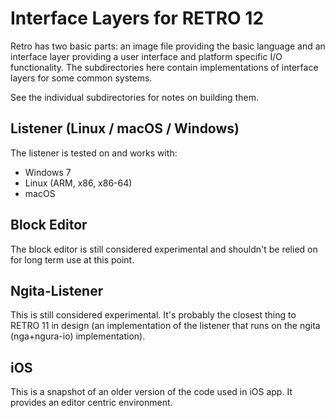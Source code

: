 # Interface Layers for RETRO 12

Retro has two basic parts: an image file providing the basic language and an interface layer providing a user interface and platform specific I/O functionality. The subdirectories here contain implementations of interface layers for some common systems.

See the individual subdirectories for notes on building them.

## Listener (Linux / macOS / Windows)

The listener is tested on and works with:

- Windows 7
- Linux (ARM, x86, x86-64)
- macOS

## Block Editor

The block editor is still considered experimental and shouldn't be relied on for long term use at this point.

## Ngita-Listener

This is still considered experimental. It's probably the closest thing to RETRO 11 in design (an implementation of the listener that runs on the ngita (nga+ngura-io) implementation).

## iOS

This is a snapshot of an older version of the code used in iOS app. It provides an editor centric environment.
